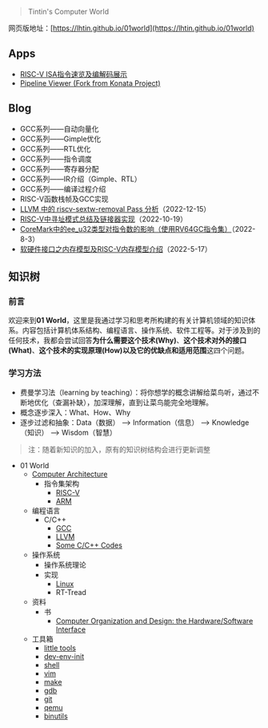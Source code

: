 > Tintin's Computer World

网页版地址：[https://lhtin.github.io/01world](https://lhtin.github.io/01world)

## Apps

- [RISC-V ISA指令速览及编解码展示](./app/riscv-isa)
- [Pipeline Viewer (Fork from Konata Project)](./app/pipeview)

## Blog

- GCC系列——自动向量化
- GCC系列——Gimple优化
- GCC系列——RTL优化
- GCC系列——指令调度
- GCC系列——寄存器分配
- GCC系列——IR介绍（Gimple、RTL）
- GCC系列——编译过程介绍
- RISC-V函数栈帧及GCC实现
- [LLVM 中的 riscv-sextw-removal Pass 分析](./blog/llvm-riscv-sextw-removal-pass.md)（2022-12-15）
- [RISC-V中寻址模式总结及链接器实现](./blog/riscv-addressing-mode-and-relocation-relaxation.md)（2022-10-19）
- [CoreMark中的ee_u32类型对指令数的影响（使用RV64GC指令集）](./blog/coremark-unsigned-signed-perf-on-rv64.md)（2022-8-3）
- [软硬件接口之内存模型及RISC-V内存模型介绍](./blog/memory-model.md)（2022-5-17）

## 知识树

### 前言

欢迎来到**01 World**，这里是我通过学习和思考所构建的有关计算机领域的知识体系。内容包括计算机体系结构、编程语言、操作系统、软件工程等。对于涉及到的任何技术，我都会尝试回答**为什么需要这个技术(Why)**、**这个技术对外的接口(What)**、**这个技术的实现原理(How)**以及**它的优缺点和适用范围**这四个问题。

### 学习方法

- 费曼学习法（learning by teaching）：将你想学的概念讲解给菜鸟听，通过不断地优化（查漏补缺），加深理解，直到让菜鸟能完全地理解。
- 概念逐步深入：What、How、Why
- 逐步过滤和抽象：Data（数据） --> Information（信息） --> Knowledge（知识） --> Wisdom（智慧）

> 注：随着新知识的加入，原有的知识树结构会进行更新调整

- 01 World
  - [Computer Architecture](./arch/index.md)
    - 指令集架构
      - [RISC-V](./arch/risc-v/index.md)
      - [ARM](./arch/arm/index.md)
  - 编程语言
    - C/C++
      - [GCC](./pl/gcc/index.md)
      - [LLVM](./pl/llvm/index.md)
      - [Some C/C++ Codes](./pl/c-codes.md)
  - 操作系统
    - 操作系统理论
    - 实现
      - [Linux](./os/linux/index.md)
      - RT-Tread
  - 资料
    - 书
      - [Computer Organization and Design: the Hardware/Software Interface](./res/book/computer-organization-and-design/index.md)
  - 工具箱
    - [little tools](./tools/little-tools.md)
    - [dev-env-init](./tools/dev-env-init.md)
    - [shell](./tools/shell.md)
    - [vim](./tools/vim.md)
    - [make](./tools/make.md)
    - [gdb](./tools/gdb.md)
    - [git](./tools/git.md)
    - [qemu](./tools/qemu.md)
    - [binutils](./tools/binutils.md)



